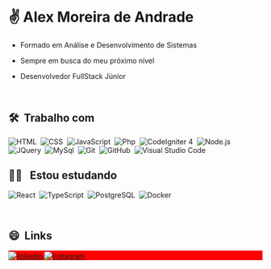 <!-- <img align="right" height="590em" src="https://raw.githubusercontent.com/gist/AlexMoreira01/c4fa348e471ece30d634c088bf079bbd/raw/b29b5d740ea3f88c1eb0608aa3481daf5b61d10f/github.svg"/> -->

<div align="left">

<h1 align="left">✌ Alex Moreira de Andrade</h1>
<!-- <p align="left"> <img src="https://komarev.com/ghpvc/?username=AlexMoreira01&color=red" alt="Profile views" /> </p> -->

- Formado em Análise e Desenvolvimento de Sistemas

- Sempre em busca do meu próximo nível

- Desenvolvedor FullStack Júnior

<br>

  
## 🛠 &nbsp;Trabalho com

![HTML](https://img.shields.io/badge/-HTML-05122A?style=flat&logo=HTML5)&nbsp;
![CSS](https://img.shields.io/badge/-CSS-05122A?style=flat&logo=CSS3&logoColor=1572B6)&nbsp;
![JavaScript](https://img.shields.io/badge/-JavaScript-05122A?style=flat&logo=javascript)&nbsp;
![Php](https://img.shields.io/badge/-Php-05122A?style=flat&logo=php)&nbsp;
![CodeIgniter 4](https://img.shields.io/badge/-CodeIgniter-05122A?style=flat&logo=codeigniter)&nbsp;
![Node.js](https://img.shields.io/badge/-Node.js-05122A?style=flat&logo=node.js)&nbsp;
![JQuery](https://img.shields.io/badge/-JQuery-05122A?style=flat&logo=jquery)&nbsp;
![MySql](https://img.shields.io/badge/-MySql-05122A?style=flat&logo=mysql)&nbsp;
![Git](https://img.shields.io/badge/-Git-05122A?style=flat&logo=git)&nbsp;
![GitHub](https://img.shields.io/badge/-GitHub-05122A?style=flat&logo=github)&nbsp;
![Visual Studio Code](https://img.shields.io/badge/-Visual%20Studio%20Code-05122A?style=flat&logo=visual-studio-code&logoColor=007ACC)&nbsp;


## 👨‍💻 &nbsp; Estou estudando
![React](https://img.shields.io/badge/-React-05122A?style=flat&logo=react)&nbsp;
![TypeScript](https://img.shields.io/badge/-TypeScript-05122A?style=flat&logo=typescript)&nbsp;
![PostgreSQL](https://img.shields.io/badge/-PostgreSQL-05122A?style=flat&logo=postgresql)&nbsp;
![Docker](https://img.shields.io/badge/-Docker-05122A?style=flat&logo=docker)&nbsp;

<br>

## 😄 &nbsp;Links

<p align="left" style="background:red">
<a href="https://www.linkedin.com/in/alex-moreira-de-andrade-539a52203" target="_blank">
  <img align="center" src="https://img.shields.io/badge/-AlexMoreira-05122A?style=flat&logo=linkedin" alt="linkedin"/>
</a>
<a href="https://www.instagram.com/alex__moreira0/" target="_blank">
 <img align="center" src="https://img.shields.io/badge/-alex__moreira0-05122A?style=flat&logo=instagram" alt="instagram"/>
</a>
</p>
</div>

<!-- <div align="center">
  <img height="180em" src="https://github-readme-stats.vercel.app/api?username=AlexMoreira01&show_icons=true&theme=github_dark&include_all_commits=true&count_private=true"/>
  
  <img height="200em" src="https://github-readme-stats.vercel.app/api/top-langs/?username=AlexMoreira01&layout=compact&langs_count=7&theme=github_dark"/>
</div> -->




  <!--.
**AlexMoreira01/AlexMoreira01** is a ✨ _special_ ✨ repository because its `README.md` (this file) appears on your GitHub profile.

Here are some ideas to get you started:

- 🔭 I’m currently working on ...
- 🌱 I’m currently learning ...
- 👯 I’m looking to collaborate on ...
- 🤔 I’m looking for help with ...
- 💬 Ask me about ...
- 📫 How to reach me: ...
- 😄 Pronouns: ...
- ⚡ Fun fact: ...
-->

